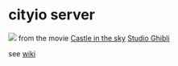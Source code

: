 # cityio server
![](http://moviemezzanine.com/wp-content/uploads/laputa-header-1140x634.jpg)
from the movie [Castle in the sky](https://en.wikipedia.org/wiki/Castle_in_the_Sky) [Studio Ghibli](http://www.ghibli.jp/)

see [wiki](https://github.com/mitmedialab/cityioserver/wiki) 
